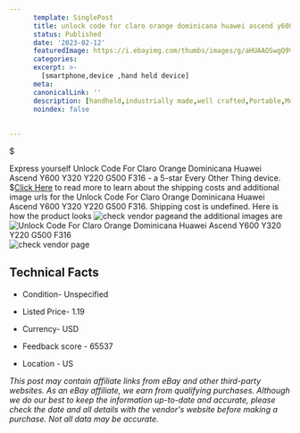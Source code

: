```yaml
---
      template: SinglePost
      title: unlock code for claro orange dominicana huawei ascend y600 y320 y220 g500 f316
      status: Published
      date: '2023-02-12'
      featuredImage: https://i.ebayimg.com/thumbs/images/g/aHUAAOSwgQ9VqO-0/s-l225.jpg
      categories: 
      excerpt: >-
        [smartphone,device ,hand held device]
      meta:
      canonicalLink: ''
      description: [handheld,industrially made,well crafted,Portable,Mobile,Compact,Convenient,Lightweight,Maneuverable,Man-portable,Miniature,Carriable,Hand-held,Light,Holdable,Transportable,Mobile device,Pocket-sized,On-the-go,Wireless,Cordless,Compact size,Convenient size, smartphone,device ,hand held device]
      noindex: false
      
        
---
```

$

Express yourself Unlock Code For Claro Orange Dominicana Huawei Ascend Y600 Y320 Y220 G500 F316 - a 5-star Every Other Thing device.
$[Click Here](https://www.ebay.com/itm/221967535242?hash=item33ae4bcc8a%3Ag%3AaHUAAOSwgQ9VqO-0&mkevt=1&mkcid=1&mkrid=711-53200-19255-0&campid=%253CePNCampaignId%253E&customid=%253CreferenceId%253E&toolid=10049) to read more to learn about the shipping costs and additional image urls for the Unlock Code For Claro Orange Dominicana Huawei Ascend Y600 Y320 Y220 G500 F316. Shipping cost is undefined. Here is how the product looks ![check vendor page](https://i.ebayimg.com/thumbs/images/g/aHUAAOSwgQ9VqO-0/s-l225.jpg)and the additional images are![Unlock Code For Claro Orange Dominicana Huawei Ascend Y600 Y320 Y220 G500 F316](https://i.ebayimg.com/images/g/aHUAAOSwgQ9VqO-0/s-l960.jpg)![check vendor page]()



 ## Technical Facts 



     
      

 - Condition- Unspecified 


      

 - Listed Price- 1.19 


      

 - Currency- USD 


      

 - Feedback score - 65537 


      

 - Location - US 


      
      

 *_This post may contain affiliate links from eBay and other third-party websites. As an eBay affiliate, we earn from qualifying purchases. Although we do our best to keep the information up-to-date and accurate, please check the date and all details with the vendor's website before making a purchase. Not all data may be accurate._*






